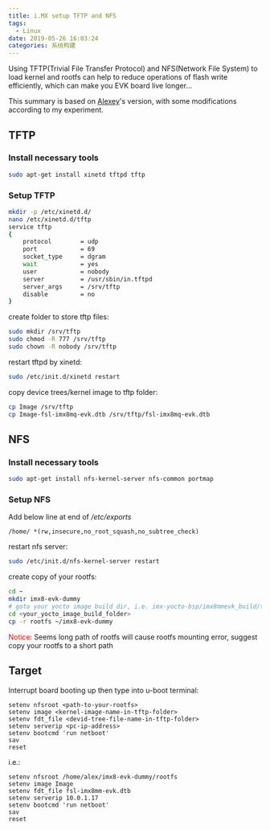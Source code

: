 ```yaml
---
title: i.MX setup TFTP and NFS
tags:
  - Linux
date: 2019-05-26 16:03:24
categories: 系统构建
---
```

Using TFTP(Trivial File Transfer Protocol) and NFS(Network File System) to load kernel and rootfs can help to reduce operations of flash write efficiently, which can make you EVK board live longer...

This summary is based on [Alexey](https://github.com/Alexey-Abdulov-Tymphany)'s version, with some modifications according to my experiment.
<!--more-->

## TFTP

### Install necessary tools

```bash
sudo apt-get install xinetd tftpd tftp
```

### Setup TFTP

```bash
mkdir -p /etc/xinetd.d/
nano /etc/xinetd.d/tftp
service tftp
{
    protocol        = udp
    port            = 69
    socket_type     = dgram
    wait            = yes
    user            = nobody
    server          = /usr/sbin/in.tftpd
    server_args     = /srv/tftp
    disable         = no
}
```

create folder to store tftp files:

```bash
sudo mkdir /srv/tftp
sudo chmod -R 777 /srv/tftp
sudo chown -R nobody /srv/tftp
```

restart tftpd by xinetd:

```bash
sudo /etc/init.d/xinetd restart
```

copy device trees/kernel image to tftp folder:

```bash
cp Image /srv/tftp
cp Image-fsl-imx8mq-evk.dtb /srv/tftp/fsl-imx8mq-evk.dtb
```

## NFS

### Install necessary tools

```bash
sudo apt-get install nfs-kernel-server nfs-common portmap
```

### Setup NFS

Add below line at end of */etc/exports*
```
/home/ *(rw,insecure,no_root_squash,no_subtree_check)
```

restart nfs server:
```bash
sudo /etc/init.d/nfs-kernel-server restart
```
create copy of your rootfs:
```bash
cd ~
mkdir imx8-evk-dummy
# goto your yocto image build dir, i.e. imx-yocto-bsp/imx8mmevk_build/tmp/work/imx8mmevk-poky-linux/fsl-image-validation-imx/1.0-r0
cd <your_yocto_image_build_folder>
cp -r rootfs ~/imx8-evk-dummy
```

<span style="color:red">Notice:</span> Seems long path of rootfs will cause rootfs mounting error, suggest copy your rootfs to a short path

## Target
Interrupt board booting up then type into u-boot terminal:


```
setenv nfsroot <path-to-your-rootfs>
setenv image <kernel-image-name-in-tftp-folder>
setenv fdt_file <devid-tree-file-name-in-tftp-folder>
setenv serverip <pc-ip-address>
setenv bootcmd 'run netboot'
sav
reset
```

i.e.:

```
setenv nfsroot /home/alex/imx8-evk-dummy/rootfs
setenv image Image
setenv fdt_file fsl-imx8mm-evk.dtb
setenv serverip 10.0.1.17
setenv bootcmd 'run netboot'
sav
reset
```
